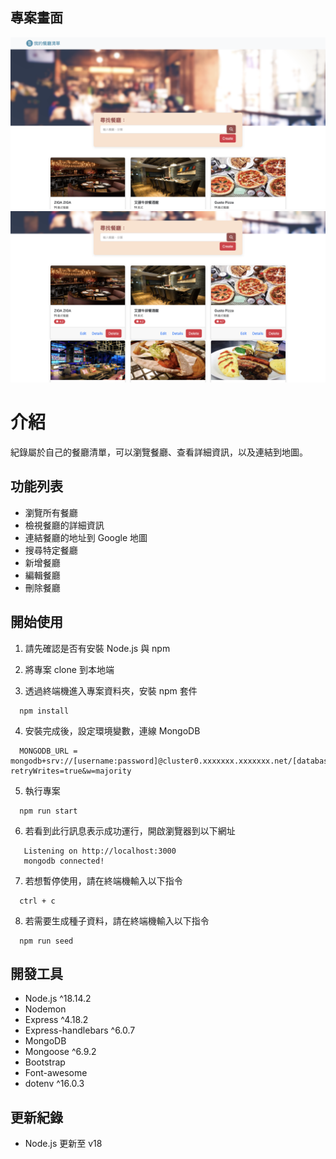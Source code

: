## 專案畫面
![Restaurant List](/public/image/snapshop_1.png)
![Restaurant List](/public/image/snapshop_2.png)

# 介紹
紀錄屬於自己的餐廳清單，可以瀏覽餐廳、查看詳細資訊，以及連結到地圖。

## 功能列表
- 瀏覽所有餐廳
- 檢視餐廳的詳細資訊
- 連結餐廳的地址到 Google 地圖
- 搜尋特定餐廳
- 新增餐廳
- 編輯餐廳
- 刪除餐廳


## 開始使用
1. 請先確認是否有安裝 Node.js 與 npm

2. 將專案 clone 到本地端

3. 透過終端機進入專案資料夾，安裝 npm 套件
```
  npm install
```

4. 安裝完成後，設定環境變數，連線 MongoDB
```
  MONGODB_URL = mongodb+srv://[username:password]@cluster0.xxxxxxx.xxxxxxx.net/[database]?retryWrites=true&w=majority
```

5. 執行專案
```
  npm run start
```

6. 若看到此行訊息表示成功運行，開啟瀏覽器到以下網址
```
   Listening on http://localhost:3000
   mongodb connected!
```

7. 若想暫停使用，請在終端機輸入以下指令
```
  ctrl + c
```

8. 若需要生成種子資料，請在終端機輸入以下指令
```
  npm run seed
```

## 開發工具
- Node.js ^18.14.2
- Nodemon
- Express ^4.18.2
- Express-handlebars ^6.0.7
- MongoDB
- Mongoose ^6.9.2
- Bootstrap
- Font-awesome
- dotenv ^16.0.3

## 更新紀錄
- Node.js 更新至 v18